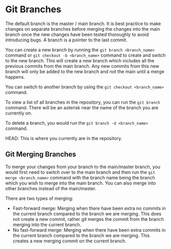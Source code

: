 # Git Branches
The default branch is the master / main branch. It is best practice to make changes on separate branches before merging the changes into the main branch once the new changes have been tested thoroughly to avoid introducing bugs. A branch is a pointer to the last commit. 

You can create a new branch by running the `git branch <branch_name>` command or `git checkout -b <branch_name>` command to create and switch to the new branch. This will create a new branch which includes all the previous commits from the main branch. Any new commits from this new branch will only be added to the new branch and not the main until a merge happens. 

You can switch to another branch by using the `git checkout <branch_name>` command.

To view a list of all branches in the repository, you can run the `git branch` command. There will be an asterisk near the name of the branch you are currently on.

To delete a branch, you would run the `git branch -d <branch_name>` command.

HEAD: This is where you currently are in the repository.

## Git Merging Branches
To merge your changes from your branch to the main/master branch, you would first need to switch over to the main branch and then run the `git merge <branch_name>` command with the branch name being the branch which you wish to merge into the main branch. You can also merge into other branches instead of the main/master. 

There are two types of merging:
- Fast-forward merge: Merging when there have been extra no commits in the current branch compared to the branch we are merging. This does not create a new commit, rather git merges the commit from the branch merging into the current branch.
- No fast-forward merge: Merging when there have been extra commits in the current branch compared to the branch we are merging. This creates a new merging commit on the current branch. 
